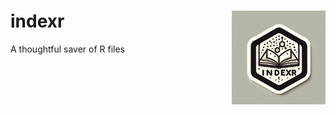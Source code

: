 # indexr <img src="man/figures/logo.webp" align="right" height="150" />
A thoughtful saver of R files
